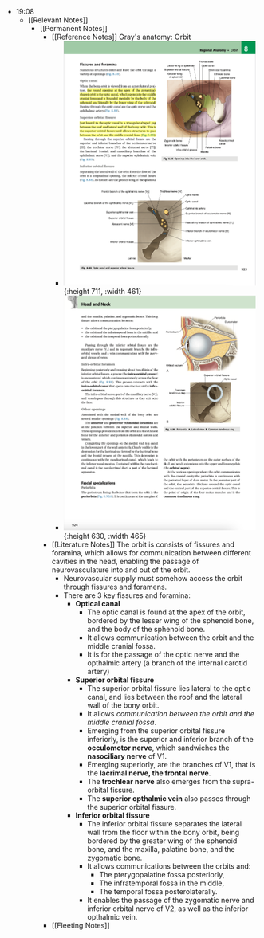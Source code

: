 - 19:08
	- [[Relevant Notes]]
		- [[Permanent Notes]]
			- [[Reference Notes]] Gray's anatomy: Orbit
				- ![image.png](../assets/image_1674040146638_0.png){:height 711, :width 461}
				- ![image.png](../assets/image_1674040199939_0.png){:height 630, :width 465}
			- [[Literature Notes]] The orbit is consists of fissures and foramina, which allows for communication between different cavities in the head, enabling the passage of neurovasculature into and out of the orbit.
				- Neurovascular supply must somehow access the orbit through fissures and foramens.
				- There are 3 key fissures and foramina:
					- **Optical canal**
						- The optic canal is found at the apex of the orbit, bordered by the lesser wing of the sphenoid bone, and the body of the sphenoid bone.
						- It allows communication between the orbit and the middle cranial fossa.
						- It is for the passage of the optic nerve and the opthalmic artery (a branch of the internal carotid artery)
					- **Superior orbital fissure**
						- The superior orbital fissure lies lateral to the optic canal, and lies between the roof and the lateral wall of the bony orbit.
						- It allows *communication between the orbit and the middle cranial fossa*.
						- Emerging from the superior orbital fissure inferiorly, is the superior and inferior branch of the **occulomotor nerve**, which sandwiches the **nasociliary nerve** of V1.
						- Emerging superiorly, are the branches of V1, that is the **lacrimal nerve, the frontal nerve**.
						- The **trochlear nerve** also emerges from the supra-orbital fissure.
						- The **superior opthalmic vein** also passes through the superior orbital fissure.
					- **Inferior orbital fissure**
						- The inferior orbital fissure separates the lateral wall from the floor within the bony orbit, being bordered by the greater wing of the sphenoid bone, and the maxilla, palatine bone, and the zygomatic bone.
						- It allows communications between the orbits and:
							- The pterygopalatine fossa posteriorly,
							- The infratemporal fossa in the middle,
							- The temporal fossa posterolaterally.
						- It enables the passage of the zygomatic nerve and inferior orbital nerve of V2, as well as the inferior opthalmic vein.
			- [[Fleeting Notes]]